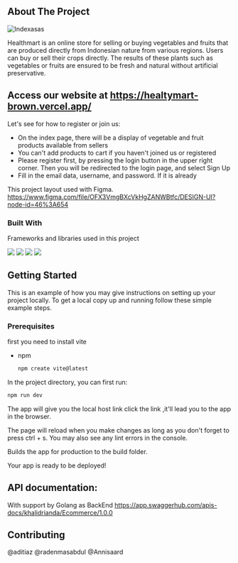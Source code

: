 
<!-- ABOUT THE PROJECT -->
## About The Project

![Indexasas](https://user-images.githubusercontent.com/59137289/198380106-37994690-0198-4d21-a8ef-21df9868b536.png)

Healthmart is an online store for selling or buying vegetables and fruits that are produced directly from Indonesian nature from various regions. Users can buy or sell their crops directly. The results of these plants such as vegetables or fruits are ensured to be fresh and natural without artificial preservative.
 
## Access our website at https://healtymart-brown.vercel.app/
Let's see for how to register or join us:

* On the index page, there will be a display of vegetable and fruit products available from sellers
* You can't add products to cart if you haven't joined us or registered
* Please register first, by pressing the login button in the upper right corner. Then you will be redirected to the login page, and select Sign Up
* Fill in the email data, username, and password. If it is already

This project layout used with Figma.
https://www.figma.com/file/OFX3VmgBXcVkHgZANWBtfc/DESIGN-UI?node-id=46%3A654

### Built With

Frameworks and libraries used in this project 


<p>

  <img src="https://img.shields.io/badge/React-20232A?style=for-the-badge&logo=react&logoColor=61DAFB" />
  <img src="https://img.shields.io/badge/Tailwind_CSS-38B2AC?style=for-the-badge&logo=tailwind-css&logoColor=white" />
  <img src="https://img.shields.io/badge/Vite-0769AD?style=for-the-badge&logo=vite&logoColor=white" />  
  <img src="https://img.shields.io/badge/Figma-FF2D20?style=for-the-badge&logo=figma&logoColor=white" />

</p>





<!-- GETTING STARTED -->
## Getting Started

This is an example of how you may give instructions on setting up your project locally.
To get a local copy up and running follow these simple example steps.

### Prerequisites

first you need to install vite
* npm
  ```sh
  npm create vite@latest

  ```

In the project directory, you can first run:
  ```sh
npm run dev

  ```
The app will give you the local host link click the link ,it'll lead you
to the app in the browser.

The page will reload when you make changes as long as you don't 
forget to press ctrl + s.
You may also see any lint errors in the console.



Builds the app for production to the build folder.


Your app is ready to be deployed!



## API documentation:
With support by Golang as BackEnd
https://app.swaggerhub.com/apis-docs/khalidrianda/Ecommerce/1.0.0

## Contributing

@aditiaz @radenmasabdul @Annisaard

